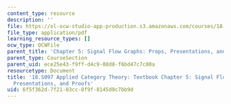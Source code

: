 ```yaml
---
content_type: resource
description: ''
file: https://ol-ocw-studio-app-production.s3.amazonaws.com/courses/18-s097-applied-category-theory-january-iap-2019/6f5f362d7f2103cc8f9f8145d0c7bb9d_18-s097iap19ch5.pdf
file_type: application/pdf
learning_resource_types: []
ocw_type: OCWFile
parent_title: 'Chapter 5: Signal Flow Graphs: Props, Presentations, and Proofs'
parent_type: CourseSection
parent_uid: ece25e43-f9ff-d4c9-08d8-f6bd47c7c80a
resourcetype: Document
title: '18.S097 Applied Category Theory: Textbook Chapter 5: Signal Flow Graphs: Props,
  Presentations, and Proofs'
uid: 6f5f362d-7f21-03cc-8f9f-8145d0c7bb9d
---
```

